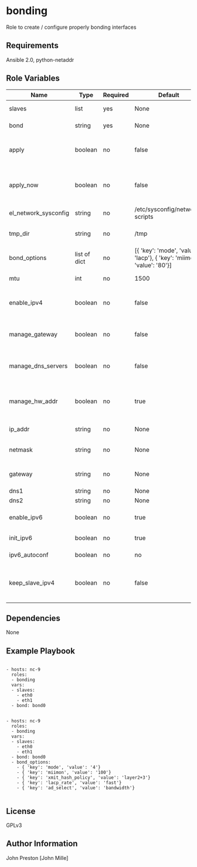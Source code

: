 bonding
=========

Role to create / configure properly bonding interfaces

Requirements
------------

Ansible 2.0, python-netaddr

Role Variables
--------------

| Name | Type | Required | Default | Description
|--- |--- |--- |--- |---
| slaves | list | yes | None | List of the slaves part of the bond
| bond | string | yes | None | Name of the bond interface
| apply | boolean | no | false | Set to true to write the real configuration files in sysconfig
| apply_now | boolean | no | false | Restart the network restart after writing the configuration files
| el_network_sysconfig | string | no | /etc/sysconfig/network-scripts | Default directory for RH/CentOS
| tmp_dir | string | no | /tmp | TMP directory for the configuration files
| bond_options | list of dict | no | [{ 'key': 'mode', 'value': 'lacp'}, { 'key': 'miimon', 'value': '80'}] | Some default values for Bonding Options
| mtu | int | no | 1500 | Value of the MTU for the interface
| enable_ipv4 | boolean | no | false | Determines if you want to use ipv4 settings for the bond interface
| manage_gateway | boolean | no | false | Determines if you want to configure the gateway on the bond
| manage_dns_servers | boolean | no | false | Determines if you want to configure DNS on the bond configuration
| manage_hw_addr | boolean | no | true | Determines if you want to write the HWADDR in the slaves configuration
| ip_addr | string | no | None | The IPv4 for the bond interface
| netmask | string | no | None | The Netmask for the bond interface
| gateway | string | no | None | The gateway to use for the bond interface
| dns1 | string | no | None | DNS1 server
| dns2 | string | no | None | DNS2 server
| enable_ipv6 | boolean | no | true | Enable IPv6 on the bond interface
| init_ipv6 | boolean | no | true | Enable IPv6 initiatialization
| ipv6_autoconf | boolean | no | no | Enable IPv6 autoconfiguration
| keep_slave_ipv4 | boolean | no | false | Determines if you want to keep the slaves existing IPv4 configuration


Dependencies
------------

None

Example Playbook
----------------

```

- hosts: nc-9
  roles:
  - bonding
  vars:
  - slaves:
    - eth0
    - eth1
  - bond: bond0

```

```

- hosts: nc-9
  roles:
  - bonding
  vars:
  - slaves:
    - eth0
    - eth1
  - bond: bond0
  - bond_options:
    - { 'key': 'mode', 'value': '4'}
    - { 'key': 'miimon', 'value': '100'}
    - { 'key': 'xmit_hash_policy', 'value': 'layer2+3'}
    - { 'key': 'lacp_rate', 'value': 'fast'}
    - { 'key': 'ad_select', 'value': 'bandwidth'}


```


License
-------

GPLv3

Author Information
------------------

John Preston [John Mille]
